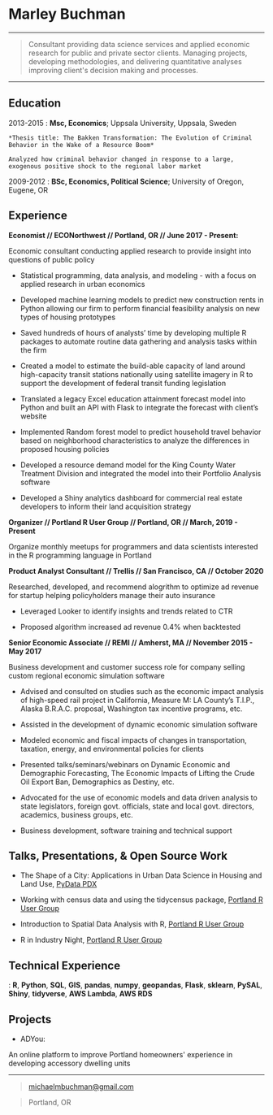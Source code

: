 Marley Buchman
============

----

>   Consultant providing data science services and applied economic research for public and private sector clients. Managing projects, developing methodologies, and delivering quantitative analyses improving client's decision making and processes. 

----

Education
---------


2013-2015
:   **Msc, Economics**; Uppsala University, Uppsala, Sweden

    *Thesis title: The Bakken Transformation: The Evolution of Criminal Behavior in the Wake of a Resource Boom*
    
    Analyzed how criminal behavior changed in response to a large, exogenous positive shock to the regional labor market

2009-2012
:   **BSc, Economics, Political Science**; University of Oregon, Eugene, OR

Experience
----------

**Economist // ECONorthwest // Portland, OR // June 2017 - Present:**

Economic consultant conducting applied research to provide insight into questions of public policy  

* Statistical programming, data analysis, and modeling - with a focus on applied research in urban economics

* Developed machine learning models to predict new construction rents in Python allowing our firm to perform financial feasibility analysis on new types of housing prototypes

* Saved hundreds of hours of analysts’ time by developing multiple R packages to automate routine data gathering and analysis tasks within the firm

* Created a model to estimate the build-able capacity of land around high-capacity transit stations nationally using satellite imagery in R to support the development of federal transit funding legislation

* Translated a legacy Excel education attainment forecast model into Python and built an API with Flask to integrate the forecast with client’s website

* Implemented Random forest model to predict household travel behavior based on neighborhood characteristics to analyze the differences in proposed housing policies

* Developed a resource demand model for the King County Water Treatment Division and integrated the model into their Portfolio Analysis software

* Developed a Shiny analytics dashboard for commercial real estate developers to inform their land acquisition strategy

**Organizer // Portland R User Group // Portland, OR // March, 2019 - Present**

Organize monthly meetups for programmers and data scientists interested in the R programming language in Portland

**Product Analyst Consultant // Trellis // San Francisco, CA // October 2020**

Researched, developed, and recommend alogrithm to optimize ad revenue for startup helping policyholders manage their auto insurance

* Leveraged Looker to identify insights and trends related to CTR

* Proposed algorithm increased ad revenue 0.4% when backtested 

**Senior Economic Associate // REMI // Amherst, MA // November 2015 - May 2017**

Business development and customer success role for company selling custom regional economic simulation software

* Advised and consulted on studies such as the economic impact analysis of high-speed rail project in California, Measure M: LA County’s T.I.P., Alaska B.R.A.C. proposal, Washington tax incentive programs, etc.

* Assisted in the development of dynamic economic simulation software

* Modeled economic and fiscal impacts of changes in transportation, taxation, energy, and environmental policies for clients

* Presented talks/seminars/webinars on Dynamic Economic and Demographic Forecasting, The Economic Impacts of Lifting the Crude Oil Export Ban, Demographics as Destiny, etc.

* Advocated for the use of economic models and data driven analysis to state legislators, foreign govt. officials, state and local govt. directors, academics, business groups, etc.

* Business development, software training and technical support


Talks, Presentations, & Open Source Work
--------------------

* The Shape of a City: Applications in Urban Data Science in Housing and Land Use, [PyData PDX](https://www.meetup.com/PyData-PDX/events/267324998/)

* Working with census data and using the tidycensus package, [Portland R User Group](https://www.meetup.com/portland-r-user-group/events/271649940/)

* Introduction to Spatial Data Analysis with R, [Portland R User Group](https://www.meetup.com/portland-r-user-group/events/258271365/)

* R in Industry Night, [Portland R User Group](https://www.meetup.com/portland-r-user-group/events/248703297/)

Technical Experience
--------------------

:   **R**, **Python**, **SQL**, **GIS**, **pandas**, **numpy**, **geopandas**, **Flask**, **sklearn**, **PySAL**, **Shiny**, **tidyverse**, **AWS Lambda**, **AWS RDS**


Projects
----------------------------------------

* ADYou:

An online platform to improve Portland homeowners' experience in developing accessory dwelling units

----

> <michaelmbuchman@gmail.com> 

> Portland, OR